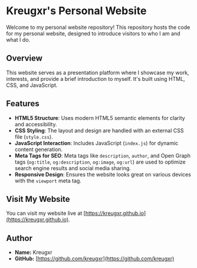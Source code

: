 # Kreugxr's Personal Website

Welcome to my personal website repository! This repository hosts the code for my personal website, designed to introduce visitors to who I am and what I do.

## Overview

This website serves as a presentation platform where I showcase my work, interests, and provide a brief introduction to myself. It's built using HTML, CSS, and JavaScript.

## Features

- **HTML5 Structure**: Uses modern HTML5 semantic elements for clarity and accessibility.
- **CSS Styling**: The layout and design are handled with an external CSS file (`style.css`).
- **JavaScript Interaction**: Includes JavaScript (`index.js`) for dynamic content generation.
- **Meta Tags for SEO**: Meta tags like `description`, `author`, and Open Graph tags (`og:title`, `og:description`, `og:image`, `og:url`) are used to optimize search engine results and social media sharing.
- **Responsive Design**: Ensures the website looks great on various devices with the `viewport` meta tag.

## Visit My Website

You can visit my website live at [https://kreugxr.github.io](https://kreugxr.github.io).

## Author

- **Name:** Kreugxr
- **GitHub:** [https://github.com/kreugxr](https://github.com/kreugxr)
